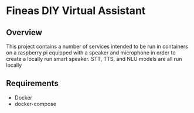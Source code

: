 # Fineas DIY Virtual Assistant

## Overview

This project contains a number of services intended to be run in containers on a raspberry pi equipped with a speaker and microphone in order to create a locally run smart speaker. STT, TTS, and NLU models are all run locally

## Requirements

* Docker
* docker-compose